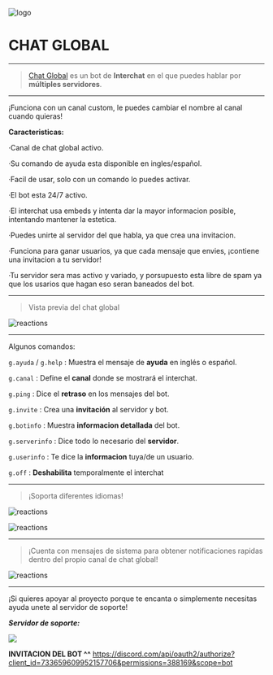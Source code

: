 ![logo](https://media.discordapp.net/attachments/700345457343201314/737287744178487296/topgg3.png?width=1213&height=683)

# CHAT GLOBAL
-----------------

> [Chat Global]() es un bot de **Interchat** en el que puedes hablar por **múltiples servidores**. 

-----------------

¡Funciona con un canal custom, le puedes cambiar el nombre al canal cuando quieras!

**Caracteristicas:**

 ·Canal de chat global activo.
 
 ·Su comando de ayuda esta disponible en ingles/español.
 
 ·Facil de usar, solo con un comando lo puedes activar.
 
 ·El bot esta 24/7 activo.
 
 ·El interchat usa embeds y intenta dar la mayor informacion posible, intentando mantener la estetica.
 
 ·Puedes unirte al servidor del que habla, ya que crea una invitacion.
 
 ·Funciona para ganar usuarios, ya que cada mensaje que envies, ¡contiene una invitacion a tu servidor!
 
 ·Tu servidor sera mas activo y variado, y porsupuesto esta libre de spam ya que los usarios que hagan eso seran baneados del bot.
 
 -------------------
 > Vista previa del chat global
 
 ![reactions](https://media.discordapp.net/attachments/700345457343201314/737284410910572614/chat-global.png.png?width=363&height=245)
 
 -------------------
 
Algunos comandos: 

`g.ayuda` / `g.help`   :  Muestra el mensaje de **ayuda** en inglés o español. 

`g.canal`            :  Define el **canal** donde se mostrará el interchat. 

`g.ping`             :  Dice el **retraso** en los mensajes del bot. 

`g.invite`           :  Crea una **invitación** al servidor y bot. 

`g.botinfo`          :  Muestra **informacion detallada** del bot.

`g.serverinfo`       :  Dice todo lo necesario del **servidor**.

`g.userinfo`         :  Te dice la **informacion** tuya/de un usuario.

`g.off`              :  **Deshabilita** temporalmente el interchat

-------------------
> ¡Soporta diferentes idiomas!

![reactions](https://media.discordapp.net/attachments/700345457343201314/737287744732266536/topgg1.png?width=462&height=624)

![reactions](https://media.discordapp.net/attachments/700345457343201314/737287979537661972/topgg2.png?width=459&height=635)

 ------------------
 
 > ¡Cuenta con mensajes de sistema para obtener notificaciones rapidas dentro del propio canal de chat global!
 
 ![reactions](https://media.discordapp.net/attachments/700345457343201314/737293120986939463/system_message.png?width=357&height=144) 
 
 ------------------
 ¡Si quieres apoyar al proyecto porque te encanta o simplemente necesitas ayuda unete al servidor de soporte!
 
 **_Servidor de soporte:_**
  
 <a href="https://discord.gg/YQHeYFE"><img src="https://discordapp.com/api/guilds/683729329540169781/widget.png?style=banner2" /></a>
 
 
 
 **INVITACION DEL BOT ^^** https://discord.com/api/oauth2/authorize?client_id=733659609952157706&permissions=388169&scope=bot
